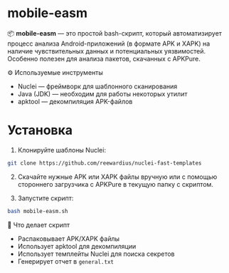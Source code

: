 # mobile-easm

📦 **mobile-easm** — это простой bash-скрипт, который автоматизирует процесс анализа Android-приложений (в формате APK и XAPK) на наличие чувствительных данных и потенциальных уязвимостей. Особенно полезен для анализа пакетов, скачанных с APKPure.

⚙️ Используемые инструменты
- Nuclei — фреймворк для шаблонного сканирования
- Java (JDK) — необходим для работы некоторых утилит
- apktool — декомпиляция APK-файлов

# Установка

1. Клонируйте шаблоны Nuclei:
```bash
git clone https://github.com/reewardius/nuclei-fast-templates
```
2. Скачайте нужные APK или XAPK файлы вручную или с помощью стороннего загрузчика с APKPure в текущую папку с скриптом.

3. Запустите скрипт:
```bash
bash mobile-easm.sh
```
🧪 Что делает скрипт
- Распаковывает APK/XAPK файлы
- Использует apktool для декомпиляции
- Использует темплейты Nuclei для поиска секретов
- Генерирует отчет в ```general.txt```
